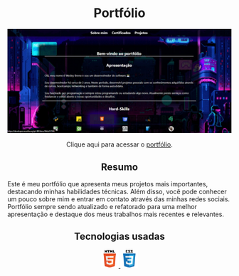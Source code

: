 <h1 align="center">Portfólio</h1>

<p align="center">
<a href="https://wesley-breno.github.io/Portfolio/" target="_blank">
  <img src="images_readme/portfolio.jpeg" width="800px">
</a>
<br>
<p align="center">
Clique aqui para acessar o <a href="https://wesley-breno.github.io/Portfolio/" target="_blank">portfólio</a>.
</p>


<h2 align="center">Resumo</h2>
<p>
  Este é meu portfólio que apresenta meus projetos mais importantes, destacando minhas habilidades técnicas. Além disso, você pode conhecer um pouco sobre mim e entrar 
  em contato através das minhas redes sociais. Portfólio sempre sendo atualizado e refatorado para uma melhor apresentação e destaque dos meus trabalhos mais recentes e 
  relevantes.
</p>

<h2 align="center">Tecnologias usadas</h2>
<p align="center">
  <a href='https://developer.mozilla.org/pt-BR/docs/Web/HTML' target='_blank'>
  <img src='https://raw.githubusercontent.com/devicons/devicon/master/icons/html5/html5-original-wordmark.svg' width='40' height='40'>
  </a>
  <a href='https://developer.mozilla.org/pt-BR/docs/Web/CSS' target='_blank'>
  <img src='https://raw.githubusercontent.com/devicons/devicon/master/icons/css3/css3-original-wordmark.svg' width='40' height='40'>
  </a>
</p>

</p>
